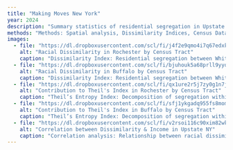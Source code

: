 ```yaml
---
title: "Making Moves New York"
year: 2024
description: "Summary statistics of residential segregation in Upstate New York and the possible impact that New York's Making Moves program would have."
methods: "Methods: Spatial analysis, Dissimilarity Indices, Census Data | R packages: tidycensus, ggplot2, kableExtra"
images:
  - file: "https://dl.dropboxusercontent.com/scl/fi/j4f2e9qmo4i7q67edxk2g/rochester-dissimilarity-index.png?rlkey=8t8pww70lpomnp2mrpwtqowwj&raw=1"
    alt: "Racial Dissimilarity in Rochester by Census Tract"
    caption: "Dissimilarity Index: Residential segregation between White and Black residents in Rochester."
  - file: "https://dl.dropboxusercontent.com/scl/fi/bjuhouk5a68prll9yydxr/buffalo-dissimilarity-index.png?rlkey=bctlkf66bvm8lt0j4ums0cnj5&raw=1"
    alt: "Racial Dissimilarity in Buffalo by Census Tract"
    caption: "Dissimilarity Index: Residential segregation between White and Black residents in Buffalo."
  - file: "https://dl.dropboxusercontent.com/scl/fi/qx1ure2r5j7zy0g1n7jgt/rochester-entropy-index.png?rlkey=p6bksk0rfxjwexkqadzrn8iq9&raw=1"
    alt: "Contribution to Theil's Index in Rochester by Census Tract"
    caption: "Theil’s Entropy Index: Decomposition of segregation within and between Rochester neighborhoods."
  - file: "https://dl.dropboxusercontent.com/scl/fi/sfj1ykgadq955fs8mom76/buffalo-entropy-index.png?rlkey=uyhg2d6gsotmyxt2dj2fw5voq&raw=1"
    alt: "Contribution to Theil's Index in Buffalo by Census Tract"
    caption: "Theil’s Entropy Index: Decomposition of segregation within and between Buffalo neighborhoods."
  - file: "https://dl.dropboxusercontent.com/scl/fi/v2rsoi116c90xim82wknh/dissimilarity_income.png?rlkey=e17x4uba9uirrz1nx0ckvvm5m&raw=1"
    alt: "Correlation between Dissimilarity & Income in Upstate NY"
    caption: "Correlation analysis: Relationship between racial dissimilarity and median household income."
---
```

